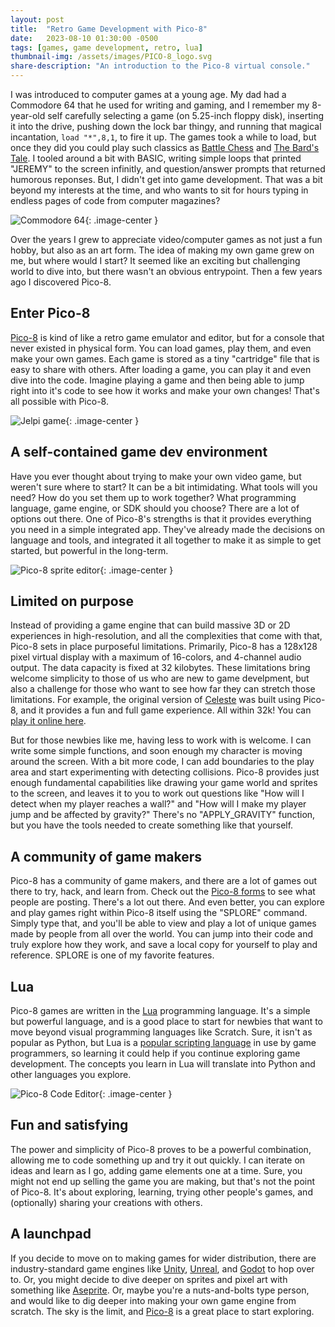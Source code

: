 ```yaml
---
layout: post
title:  "Retro Game Development with Pico-8"
date:   2023-08-10 01:30:00 -0500
tags: [games, game development, retro, lua]
thumbnail-img: /assets/images/PICO-8_logo.svg
share-description: "An introduction to the Pico-8 virtual console."
---
```


I was introduced to computer games at a young age. My dad had a Commodore 64 that he used for writing and gaming, and I remember my 8-year-old self carefully selecting a game (on 5.25-inch floppy disk), inserting it into the drive, pushing down the lock bar thingy, and running that magical incantation, `load "*",8,1`, to fire it up. The games took a while to load, but once they did you could play such classics as [Battle Chess](https://en.wikipedia.org/wiki/Battle_Chess) and [The Bard's Tale](https://en.wikipedia.org/wiki/The_Bard%27s_Tale_(1985_video_game)). I tooled around a bit with BASIC, writing simple loops that printed "JEREMY" to the screen infinitly, and question/answer prompts that returned humorous reponses. But, I didn't get into game development. That was a bit beyond my interests at the time, and who wants to sit for hours typing in endless pages of code from computer magazines?

![Commodore 64](/assets/images/Commodore-64.jpg){: .image-center }

Over the years I grew to appreciate video/computer games as not just a fun hobby, but also as an art form. The idea of making my own game grew on me, but where would I start? It seemed like an exciting but challenging world to dive into, but there wasn't an obvious entrypoint. Then a few years ago I discovered Pico-8.

## Enter Pico-8

[Pico-8](https://www.lexaloffle.com/pico-8.php) is kind of like a retro game emulator and editor, but for a console that never existed in physical form. You can load games, play them, and even make your own games. Each game is stored as a tiny "cartridge" file that is easy to share with others. After loading a game, you can play it and even dive into the code. Imagine playing a game and then being able to jump right into it's code to see how it works and make your own changes! That's all possible with Pico-8.

![Jelpi game](/assets/images/jelpi.png){: .image-center }

## A self-contained game dev environment

Have you ever thought about trying to make your own video game, but weren't sure where to start? It can be a bit intimidating. What tools will you need? How do you set them up to work together? What programming language, game engine, or SDK should you choose? There are a lot of options out there. One of Pico-8's strengths is that it provides everything you need in a simple integrated app. They've already made the decisions on language and tools, and integrated it all together to make it as simple to get started, but powerful in the long-term.

![Pico-8 sprite editor](/assets/images/pico-8-sprite-editor.png){: .image-center }

## Limited on purpose

Instead of providing a game engine that can build massive 3D or 2D experiences in high-resolution, and all the complexities that come with that, Pico-8 sets in place purposeful limitations. Primarily, Pico-8 has a 128x128 pixel virtual display with a maximum of 16-colors, and 4-channel audio output. The data capacity is fixed at 32 kilobytes. These limitations bring welcome simplicity to those of us who are new to game develpment, but also a challenge for those who want to see how far they can stretch those limitations. For example, the original version of [Celeste](https://en.wikipedia.org/wiki/Celeste_(video_game)) was built using Pico-8, and it provides a fun and full game experience. All within 32k! You can [play it online here](https://www.lexaloffle.com/bbs/?pid=11722#p). 

But for those newbies like me, having less to work with is welcome. I can write some simple functions, and soon enough my character is moving around the screen. With a bit more code, I can add boundaries to the play area and start experimenting with detecting collisions. Pico-8 provides just enough fundamental capabilities like drawing your game world and sprites to the screen, and leaves it to you to work out questions like "How will I detect when my player reaches a wall?" and "How will I make my player jump and be affected by gravity?" There's no "APPLY_GRAVITY" function, but you have the tools needed to create something like that yourself.

## A community of game makers

Pico-8 has a community of game makers, and there are a lot of games out there to try, hack, and learn from. Check out the [Pico-8 forms](https://www.lexaloffle.com/bbs/?cat=7) to see what people are posting. There's a lot out there. And even better, you can explore and play games right within Pico-8 itself using the "SPLORE" command. Simply type that, and you'll be able to view and play a lot of unique games made by people from all over the world. You can jump into their code and truly explore how they work, and save a local copy for yourself to play and reference. SPLORE is one of my favorite features.

## Lua

Pico-8 games are written in the [Lua](https://www.lua.org/about.html) programming language. It's a simple but powerful language, and is a good place to start for newbies that want to move beyond visual programming languages like Scratch. Sure, it isn't as popular as Python, but Lua is a [popular scripting language](https://en.wikipedia.org/wiki/List_of_applications_using_Lua) in use by game programmers, so learning it could help if you continue exploring game development. The concepts you learn in Lua will translate into Python and other languages you explore.

![Pico-8 Code Editor](/assets/images/pico-8-code-editor.png){: .image-center }

## Fun and satisfying

The power and simplicity of Pico-8 proves to be a powerful combination, allowing me to code something up and try it out quickly. I can iterate on ideas and learn as I go, adding game elements one at a time. Sure, you might not end up selling the game you are making, but that's not the point of Pico-8. It's about exploring, learning, trying other people's games, and (optionally) sharing your creations with others. 


## A launchpad

If you decide to move on to making games for wider distribution, there are industry-standard game engines like [Unity](https://unity.com/), [Unreal](https://www.unrealengine.com), and [Godot](https://godotengine.org/) to hop over to. Or, you might decide to dive deeper on sprites and pixel art with something like [Aseprite](https://www.aseprite.org/). Or, maybe you're a nuts-and-bolts type person, and would like to dig deeper into making your own game engine from scratch. The sky is the limit, and [Pico-8](https://www.lexaloffle.com/pico-8.php) is a great place to start exploring. 
